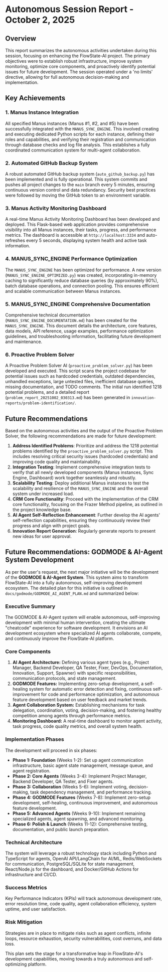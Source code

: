 # Autonomous Session Report - October 2, 2025

## Overview
This report summarizes the autonomous activities undertaken during this session, focusing on enhancing the FlowState-AI project. The primary objectives were to establish robust infrastructure, improve system monitoring, optimize core components, and proactively identify potential issues for future development. The session operated under a 'no limits' directive, allowing for full autonomous decision-making and implementation.

## Key Achievements

### 1. Manus Instance Integration
All specified Manus instances (Manus #1, #2, and #5) have been successfully integrated with the `MANUS_SYNC_ENGINE`. This involved creating and executing dedicated Python scripts for each instance, defining their roles and capabilities, and verifying their registration and communication through database checks and log file analysis. This establishes a fully coordinated communication system for multi-agent collaboration.

### 2. Automated GitHub Backup System
A robust automated GitHub backup system (`auto_github_backup.py`) has been implemented and is fully operational. This system commits and pushes all project changes to the `main` branch every 5 minutes, ensuring continuous version control and data redundancy. Security best practices were followed by moving the GitHub token to an environment variable.

### 3. Manus Activity Monitoring Dashboard
A real-time Manus Activity Monitoring Dashboard has been developed and deployed. This Flask-based web application provides comprehensive visibility into all Manus instances, their tasks, progress, and performance metrics. The dashboard is accessible at `http://localhost:3334` and auto-refreshes every 5 seconds, displaying system health and active task information.

### 4. MANUS_SYNC_ENGINE Performance Optimization
The `MANUS_SYNC_ENGINE` has been optimized for performance. A new version (`MANUS_SYNC_ENGINE_OPTIMIZED.py`) was created, incorporating in-memory caching to significantly reduce database queries (by approximately 90%), batch database operations, and connection pooling. This ensures efficient and scalable communication between Manus instances.

### 5. MANUS_SYNC_ENGINE Comprehensive Documentation
Comprehensive technical documentation (`MANUS_SYNC_ENGINE_DOCUMENTATION.md`) has been created for the `MANUS_SYNC_ENGINE`. This document details the architecture, core features, data models, API reference, usage examples, performance optimization guidelines, and troubleshooting information, facilitating future development and maintenance.

### 6. Proactive Problem Solver
A Proactive Problem Solver AI (`proactive_problem_solver.py`) has been developed and executed. This script scans the project codebase for potential issues such as hardcoded credentials, outdated dependencies, unhandled exceptions, large untested files, inefficient database queries, missing documentation, and TODO comments. The initial run identified 1218 potential problems, and a detailed report (`problem_report_20251002_030313.md`) has been generated in `innovation-reports/problem-identification/`.

## Future Recommendations

Based on the autonomous activities and the output of the Proactive Problem Solver, the following recommendations are made for future development:

1.  **Address Identified Problems**: Prioritize and address the 1218 potential problems identified by the `proactive_problem_solver.py` script. This includes resolving critical security issues (hardcoded credentials) and improving code quality and maintainability.
2.  **Integration Testing**: Implement comprehensive integration tests to verify that all newly developed components (Manus instances, Sync Engine, Dashboard) work together seamlessly and robustly.
3.  **Scalability Testing**: Deploy additional Manus instances to test the scalability and resilience of the `MANUS_SYNC_ENGINE` and the overall system under increased load.
4.  **CRM Core Functionality**: Proceed with the implementation of the CRM core functionality, focusing on the Frazer Method pipeline, as outlined in the project knowledge base.
5.  **AI Agent Self-Reflection Enhancement**: Further develop the AI agents' self-reflection capabilities, ensuring they continuously review their progress and align with project goals.
6.  **Innovation Report Generation**: Regularly generate reports to present new ideas for user approval.


## Future Recommendations: GODMODE & AI-Agent System Development

As per the user's request, the next major initiative will be the development of the **GODMODE & AI-Agent System**. This system aims to transform FlowState-AI into a fully autonomous, self-improving development ecosystem. The detailed plan for this initiative is outlined in `docs/godmode/GODMODE_AI_AGENT_PLAN.md` and summarized below:

### Executive Summary

The GODMODE & AI-Agent system will enable autonomous, self-improving development with minimal human intervention, creating the ultimate "cheatcode" experience for software development. It envisions an AI development ecosystem where specialized AI agents collaborate, compete, and continuously improve the FlowState-AI platform.

### Core Components

1.  **AI Agent Architecture:** Defining various agent types (e.g., Project Manager, Backend Developer, QA Tester, Fixer, DevOps, Documentation, Innovation, Support, Spawner) with specific responsibilities, communication protocols, and state management.
2.  **GODMODE Features:** Implementing zero-setup development, a self-healing system for automatic error detection and fixing, continuous self-improvement for code and performance optimization, and autonomous feature development based on user feedback and market trends.
3.  **Agent Collaboration System:** Establishing mechanisms for task delegation, coordination, voting, decision-making, and fostering healthy competition among agents through performance metrics.
4.  **Monitoring Dashboard:** A real-time dashboard to monitor agent activity, task progress, code quality metrics, and overall system health.

### Implementation Phases

The development will proceed in six phases:

-   **Phase 1: Foundation** (Weeks 1-2): Set up agent communication infrastructure, basic agent state management, message queue, and agent registration.
-   **Phase 2: Core Agents** (Weeks 3-4): Implement Project Manager, Backend Developer, QA Tester, and Fixer agents.
-   **Phase 3: Collaboration** (Weeks 5-6): Implement voting, decision-making, task dependency management, and performance tracking.
-   **Phase 4: GODMODE Features** (Weeks 7-8): Implement zero-setup development, self-healing, continuous improvement, and autonomous feature development.
-   **Phase 5: Advanced Agents** (Weeks 9-10): Implement remaining specialized agents, agent spawning, and advanced monitoring.
-   **Phase 6: Polish & Launch** (Weeks 11-12): Comprehensive testing, documentation, and public launch preparation.

### Technical Architecture

The system will leverage a robust technology stack including Python and TypeScript for agents, OpenAI API/LangChain for AI/ML, Redis/WebSockets for communication, PostgreSQL/SQLite for state management, React/Node.js for the dashboard, and Docker/GitHub Actions for infrastructure and CI/CD.

### Success Metrics

Key Performance Indicators (KPIs) will track autonomous development rate, error resolution time, code quality, agent collaboration efficiency, system uptime, and user satisfaction.

### Risk Mitigation

Strategies are in place to mitigate risks such as agent conflicts, infinite loops, resource exhaustion, security vulnerabilities, cost overruns, and data loss.

This plan sets the stage for a transformative leap in FlowState-AI's development capabilities, moving towards a truly autonomous and self-optimizing platform.
